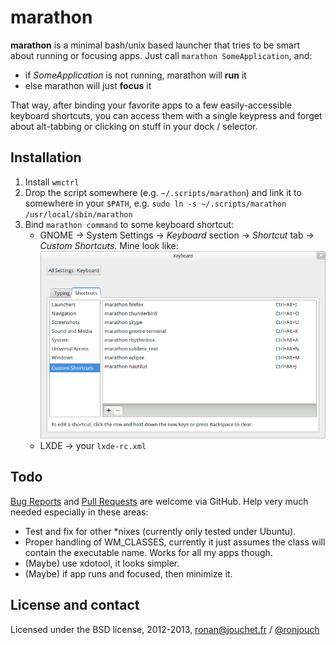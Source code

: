 marathon
========

**marathon** is a minimal bash/unix based launcher that tries to be smart about running or focusing apps. Just call `marathon SomeApplication`, and:

* if *SomeApplication* is not running, marathon will **run** it
* else marathon will just **focus** it

That way, after binding your favorite apps to a few easily-accessible keyboard shortcuts, you can access them with a single keypress and forget about alt-tabbing or clicking on stuff in your dock / selector.

Installation
------------

1. Install `wmctrl`
2. Drop the script somewhere (e.g. `~/.scripts/marathon`) and link it to somewhere in your `$PATH`, e.g. `sudo ln -s ~/.scripts/marathon /usr/local/sbin/marathon`
3. Bind `marathon command` to some keyboard shortcut:
    * GNOME → System Settings → *Keyboard* section → *Shortcut* tab → *Custom Shortcuts*. Mine look like:  
    ![GNOME Keyboard Settings screenshot](gnome-keyboard-settings-screenshot.png)
    * LXDE → your `lxde-rc.xml`

Todo
----

[Bug Reports](https://github.com/ronjouch/marathon/issues) and [Pull Requests](https://github.com/ronjouch/marathon/pulls) are welcome via GitHub. Help very much needed especially in these areas:

* Test and fix for other *nixes (currently only tested under Ubuntu).
* Proper handling of WM_CLASSES, currently it just assumes the class will contain the executable name. Works for all my apps though.
* (Maybe) use xdotool, it looks simpler.
* (Maybe) if app runs and focused, then minimize it.

License and contact
-------------------

Licensed under the BSD license, 2012-2013, [ronan@jouchet.fr](mailto:ronan@jouchet.fr) / [@ronjouch](https://twitter.com/ronjouch)